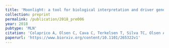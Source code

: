```yaml
---
title: 'Moonlight: a tool for biological interpretation and driver genes discovery'
collection: preprint
permalink: /publication/2018_pre006
year: 2018
pubtype: 'MLN'
citation: 'Colaprico A, Olsen C, Cava C, Terkelsen T, Silva TC, Olsen A, Cantini L, Bertoli G, Zinovyev A, Barillot E, Castiglioni I, Noushmehr H, Papaleo E, Bontempi G. <a href="https://www.biorxiv.org/content/10.1101/265322v1">Moonlight: a tool for biological interpretation and driver genes discovery</a>. 2018. Biorxiv preprint 10.1101/265322v1'
paperurl: 'https://www.biorxiv.org/content/10.1101/265322v1'
---
```

